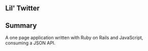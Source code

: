 ## Lil' Twitter

## Summary
A one page application written with Ruby on Rails and JavaScript, consuming a JSON API.
